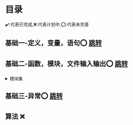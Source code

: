 # 目录
:heavy_check_mark::代表已完成,:x::代表计划中,:o::代表未完善
## 基础一-定义，变量，语句:o: [跳转](https://github.com/3114aaa/Python-1)

## 基础二-函数，模块，文件输入输出:o: [跳转](https://github.com/3114aaa/Python-2)
<details><summary>模块集</summary>
  <p><b>tkinter 标准图形界面模块</b><a href="https://github.com/3114aaa/Python-4">未完成</a></p>
  <p><b>pygame 游戏模块</b><a href="#">未完成</a></p>
  <p><b>爬虫</b><a href="#">未完成</a></p>
  <p><b>人脸识别</b><a href="#">未完成</a></p>
 </details>
  
## 基础三-异常:o: [跳转](https://github.com/3114aaa/Python-3)
## 算法 :x:
